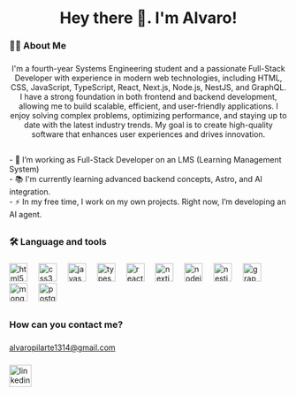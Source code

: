 <h1 align="center">Hey there 👋. I'm Alvaro!</h1>

###

<h3 align="left">👩‍💻  About Me</h3>

###

<p align="center">I'm a fourth-year Systems Engineering student and a passionate Full-Stack Developer with experience in modern web technologies, including HTML, CSS, JavaScript, TypeScript, React, Next.js, Node.js, NestJS, and GraphQL. I have a strong foundation in both frontend and backend development, allowing me to build scalable, efficient, and user-friendly applications. I enjoy solving complex problems, optimizing performance, and staying up to date with the latest industry trends. My goal is to create high-quality software that enhances user experiences and drives innovation.</p>
<h2 />

###

<p align="left">
- 🔭 I’m working as Full-Stack Developer on an LMS (Learning Management System)<br>
- 📚 I'm currently learning advanced backend concepts, Astro, and AI integration.<br>
- ⚡ In my free time, I work on my own projects. Right now, I’m developing an AI agent.
</p>
<h2 />

###

<h3 align="left">🛠 Language and tools</h3>

###

<div align="left">
  <img src="https://cdn.jsdelivr.net/gh/devicons/devicon/icons/html5/html5-original.svg" height="33" alt="html5 logo"  />
  <img width="12" />
  <img src="https://cdn.jsdelivr.net/gh/devicons/devicon/icons/css3/css3-original.svg" height="33" alt="css3 logo"  />
  <img width="12" />
  <img src="https://cdn.jsdelivr.net/gh/devicons/devicon/icons/javascript/javascript-original.svg" height="33" alt="javascript logo"  />
  <img width="12" />
  <img src="https://cdn.jsdelivr.net/gh/devicons/devicon/icons/typescript/typescript-original.svg" height="33" alt="typescript logo"  />
  <img width="12" />
  <img src="https://cdn.jsdelivr.net/gh/devicons/devicon/icons/react/react-original.svg" height="33" alt="react logo"  />
  <img width="12" />
  <img src="https://cdn.jsdelivr.net/gh/devicons/devicon/icons/nextjs/nextjs-original.svg" height="33" alt="nextjs logo"  />
  <img width="12" />
  <img src="https://cdn.jsdelivr.net/gh/devicons/devicon/icons/nodejs/nodejs-original.svg" height="33" alt="nodejs logo"  />
  <img width="12" />
  <img src="https://cdn.jsdelivr.net/gh/devicons/devicon/icons/nestjs/nestjs-original.svg" height="33" alt="nestjs logo"  />
  <img width="12" />
  <img src="https://cdn.jsdelivr.net/gh/devicons/devicon/icons/graphql/graphql-plain.svg" height="33" alt="graphql logo"  />
  <img width="12" />
  <img src="https://cdn.jsdelivr.net/gh/devicons/devicon/icons/mongodb/mongodb-original.svg" height="33" alt="mongodb logo"  />
  <img width="12" />
  <img src="https://cdn.jsdelivr.net/gh/devicons/devicon/icons/postgresql/postgresql-original.svg" height="33" alt="postgresql logo"  />
  <h2 />
</div>

###

<h3>How can you contact me?</h3>

###

alvaropilarte1314@gmail.com

###

<div align="left">
  <a href="https://www.linkedin.com/in/apilarte/"><img src="https://upload.wikimedia.org/wikipedia/commons/8/81/LinkedIn_icon.svg" alt="linkedin logo" width="40"></a>
</div>

###
